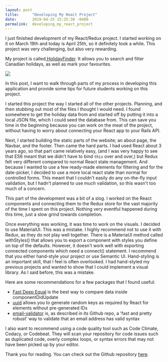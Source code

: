 ```yaml
---
layout: post
title:      "Developing My React Project"
date:       2019-04-25 15:25:30 -0400
permalink:  developing_my_react_project
---
```



I just finished development of my React/Redux project. I started working on it on March 19th and today is April 25th, so it definitely took a while. This project was very challenging, but also very rewarding.

My project is called[ HolidayFinder](https://github.com/E-Shiels/HolidaysFinder). It allows you to search and filter Canadian holidays, as well as mark your favourites.

![](https://i.ibb.co/PFF7XG6/Holidays-Finder1.png)

In this post, I want to walk through parts of my process in developing this application and provide some tips for future students working on this project.

I started this project the way I started all of the other projects. Planning, and then stubbing out most of the files I thought I would need. I found somewhere to get the holiday data from and started off by putting it into a local JSON file, which I could seed the database from. This can save you time in the beginning because you can work on the meat of the project, without having to worry about connecting your React app to your Rails API. 

Next, I started building the static parts of the website; an about page, the Navbar, and the footer. Then came the hard parts. I had used React about 3 years ago, so that part came relatively easy, (and I was very happy to see that ES6 meant that we didn't have to bind `this` over and over,) but Redux felt very different compared to normal React state management. And because I wanted to use a few ready-made elements for filtering and for the date-picker, I decided to use a more local react state than normal for controlled forms. This meant that I couldn't easily do any on-the-fly input validation, but I hadn't planned to use much validation, so this wasn't too much of a concern.

This part of the development was a bit of a slog. I worked on the React components and connecting them to the Redux store for the vast majority of the time I spent on this project. Nothing very eventful happened during this time, just a slow grind towards completion.

Once everything was working, it was time to work on the visuals. I decided to use MaterialUI. This was a mistake. I highly recommend not to use it with Redux, as they do not play well together. There is a MateriaUI method called withStyles() that allows you to export a component with styles you define on top of the defaults. However, it doesn't work well with exporting connected components which need a connect() statement. I recommend that you either hand-style your project or use Semantic UI. Hand-styling is an important skill, that I feel is often overlooked. I had hand-styled my previous projects and wanted to show that I could implement a visual library. As I said before, this was a mistake.


Here are some recommendations for a few packages that I found useful:
* [Fast Deep Equal](https://github.com/epoberezkin/fast-deep-equal) is the best way to compare data inside componentDidUpdate
* [uuid](https://github.com/kelektiv/node-uuid) allows you to generate random keys as required by React for elements without pre-generated IDs
* [email-validator](https://github.com/manishsaraan/email-validator) is, as described in its Github repo, a 'fast and pretty robust' way to validate that an email address has valid syntax

I also want to recommend using a code quality tool such as Code Climate, Codacy, or Codebeat. They will scan your repository for code issues such as duplicated code, overly complex loops, or syntax errors that may not have been picked up by your editor.

Thank you for reading. You can check out the Github repository [here](https://github.com/E-Shiels/HolidaysFinder).


